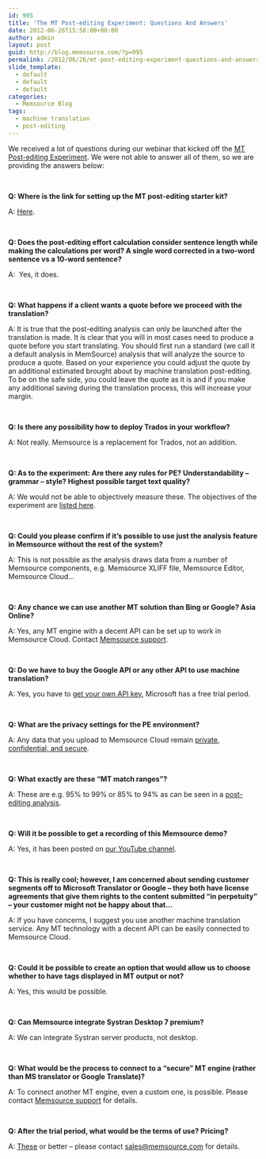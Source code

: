 ```yaml
---
id: 995
title: 'The MT Post-editing Experiment: Questions And Answers'
date: 2012-06-26T15:56:00+00:00
author: admin
layout: post
guid: http://blog.memsource.com/?p=995
permalink: /2012/06/26/mt-post-editing-experiment-questions-and-answers/
slide_template:
  - default
  - default
  - default
categories:
  - Memsource Blog
tags:
  - machine translation
  - post-editing
---
```

We received a lot of questions during our webinar that kicked off the [MT Post-editing Experiment](http://wiki.memsource.com/wiki/The_MT_Post-editing_Experiment). We were not able to answer all of them, so we are providing the answers below:<!--more-->

&nbsp;

**Q: Where is the link for setting up the MT post-editing starter kit?**

A: [Here](http://wiki.memsource.com/wiki/The_MT_Post-editing_Experiment#The_Starter_Kit).

&nbsp;

**Q: Does the post-editing effort calculation consider sentence length while making the calculations per word? A single word corrected in a two-word sentence vs a 10-word sentence?**

A:  Yes, it does.

&nbsp;

**Q: What happens if a client wants a quote before we proceed with the translation?**

A: It is true that the post-editing analysis can only be launched after the translation is made. It is clear that you will in most cases need to produce a quote before you start translating. You should first run a standard (we call it a default analysis in MemSource) analysis that will analyze the source to produce a quote. Based on your experience you could adjust the quote by an additional estimated brought about by machine translation post-editing. To be on the safe side, you could leave the quote as it is and if you make any additional saving during the translation process, this will increase your margin.

&nbsp;

**Q: Is there any possibility how to deploy Trados in your workflow?**

A: Not really. Memsource is a replacement for Trados, not an addition.

&nbsp;

**Q: As to the experiment: Are there any rules for PE? Understandability &#8211; grammar &#8211; style? Highest possible target text quality?**

A: We would not be able to objectively measure these. The objectives of the experiment are [listed here](http://wiki.memsource.com/wiki/The_MT_Post-editing_Experiment#The_Experiment.27s_Objective).

&nbsp;

**Q: Could you please confirm if it&#8217;s possible to use just the analysis feature in Memsource without the rest of the system?**

A: This is not possible as the analysis draws data from a number of Memsource components, e.g. Memsource XLIFF file, Memsource Editor, Memsource Cloud&#8230;

&nbsp;

**Q: Any chance we can use another MT solution than Bing or Google? Asia Online?**

A: Yes, any MT engine with a decent API can be set up to work in Memsource Cloud. Contact [Memsource support](http://wiki.memsource.com/wiki/MemSource_Support).

&nbsp;

**Q: Do we have to buy the Google API or any other API to use machine translation?**

A: Yes, you have to [get your own API key](http://wiki.memsource.com/wiki/Machine_Translation), Microsoft has a free trial period.

&nbsp;

**Q: What are the privacy settings for the PE environment?**

A: Any data that you upload to Memsource Cloud remain [private, confidential, and secure](http://wiki.memsource.com/wiki/MemSource_Cloud_-_Terms_of_Service#User_Content).

&nbsp;

**Q: What exactly are these &#8220;MT match ranges&#8221;?**

A: These are e.g. 95% to 99% or 85% to 94% as can be seen in a [post-editing analysis](http://wiki.memsource.com/wiki/Post-editing_Analysis).

&nbsp;

**Q: Will it be possible to get a recording of this Memsource demo?**

A: Yes, it has been posted on [our YouTube channel](http://youtu.be/k6kK67dNFVE).

&nbsp;

**Q: This is really cool; however, I am concerned about sending customer segments off to Microsoft Translator or Google &#8211; they both have license agreements that give them rights to the content submitted &#8220;in perpetuity&#8221; &#8211; your customer might not be happy about that&#8230;**

A: If you have concerns, I suggest you use another machine translation service. Any MT technology with a decent API can be easily connected to Memsource Cloud.

&nbsp;

**Q: Could it be possible to create an option that would allow us to choose whether to have tags displayed in MT output or not?**

A: Yes, this would be possible.

&nbsp;

**Q: Can Memsource integrate Systran Desktop 7 premium?**

A: We can integrate Systran server products, not desktop.

&nbsp;

**Q: What would be the process to connect to a &#8220;secure&#8221; MT engine (rather than MS translator or Google Translate)?**

A: To connect another MT engine, even a custom one, is possible. Please contact [Memsource support](http://wiki.memsource.com/wiki/MemSource_Support) for details.

&nbsp;

**Q: After the trial period, what would be the terms of use? Pricing?**

A: [These](http://www.memsource.com/pricing/) or better &#8211; please contact sales@memsource.com for details.

&nbsp;

&nbsp;